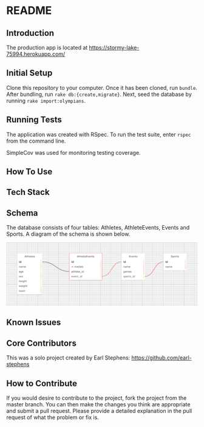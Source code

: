 # README

## Introduction

The production app is located at https://stormy-lake-75994.herokuapp.com/

## Initial Setup

Clone this repository to your computer.  Once it has been cloned, run `bundle`.  After bundling, run `rake db:{create,migrate}`.  Next, seed the database by running `rake import:olympians`.

## Running Tests

The application was created with RSpec.  To run the test suite, enter `rspec` from the command line.  

SimpleCov was used for monitoring testing coverage.

## How To Use

## Tech Stack

## Schema

The database consists of four tables: Athletes, AthleteEvents, Events and Sports.  A diagram of the schema is shown below.

![schema](schema.png)

## Known Issues

## Core Contributors

This was a solo project created by Earl Stephens: https://github.com/earl-stephens

## How to Contribute

If you would desire to contribute to the project, fork the project from the master branch.  You can then make the changes you think are appropriate and submit a pull request.  Please provide a detailed explanation in the pull request of what the problem or fix is.
